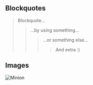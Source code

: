 ## Blockquotes
> Blockquote...
>> ...by using something...
>>> ...or something else...
>>>> And extra :)

## Images
![Minion](https://octodex.github.com/images/minion.png)
